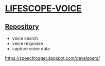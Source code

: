 # [LIFESCOPE-VOICE](https://github.com/LifeScopeLabs/lifescope-voice)

## [Repository](https://github.com/LifeScopeLabs/lifescope-voice)

- voice search
- voice response
- capture voice data

https://speechlogger.appspot.com/developers/


<!--stackedit_data:
eyJoaXN0b3J5IjpbMTY1NDE5MTk4NSwxNjQ3MTY2ODg3XX0=
-->